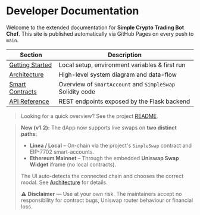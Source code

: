 # Developer Documentation

Welcome to the extended documentation for **Simple Crypto Trading Bot Chef**.
This site is published automatically via GitHub Pages on every push to `main`.

| Section | Description |
|---------|-------------|
| [Getting Started](getting-started.md) | Local setup, environment variables & first run |
| [Architecture](architecture.md) | High-level system diagram and data-flow |
| [Smart Contracts](contracts.md) | Overview of `SmartAccount` and `SimpleSwap` Solidity code |
| [API Reference](api.md) | REST endpoints exposed by the Flask backend |

> Looking for a quick overview? See the project [README](../README.md).

> **New (v1.2):** The dApp now supports live swaps on **two distinct paths**:
> * **Linea / Local**  – On-chain via the project's `SimpleSwap` contract and EIP-7702 smart-accounts.
> * **Ethereum Mainnet** – Through the embedded **Uniswap Swap Widget** iframe (no local contracts).
>
> The UI auto-detects the connected chain and chooses the correct modal. See [Architecture](architecture.md#swap-execution-modes) for details.
>
> ⚠️ **Disclaimer** — Use at your own risk. The maintainers accept no responsibility for contract bugs, Uniswap router behaviour or financial loss. 